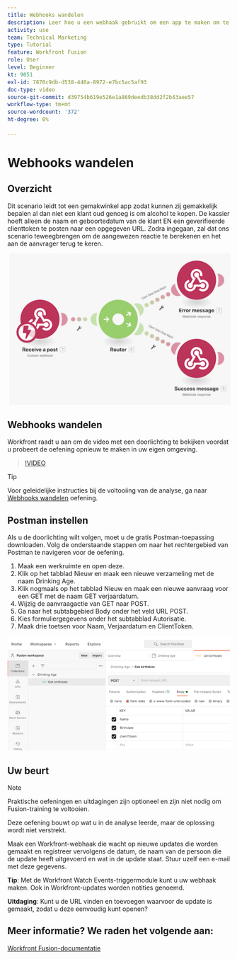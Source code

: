 ```yaml
---
title: Webhooks wandelen
description: Leer hoe u een webhaak gebruikt om een app te maken om te bepalen of een klant oud genoeg is om alcohol te kopen, allemaal in [!DNL Adobe Workfront Fusion].
activity: use
team: Technical Marketing
type: Tutorial
feature: Workfront Fusion
role: User
level: Beginner
kt: 9051
exl-id: 7870c9db-d538-440a-8972-e7bc5ac5af93
doc-type: video
source-git-commit: d39754b619e526e1a869deedb38dd2f2b43aee57
workflow-type: tm+mt
source-wordcount: '372'
ht-degree: 0%

---
```


# Webhooks wandelen

## Overzicht

Dit scenario leidt tot een gemakwinkel app zodat kunnen zij gemakkelijk bepalen al dan niet een klant oud genoeg is om alcohol te kopen. De kassier hoeft alleen de naam en geboortedatum van de klant EN een geverifieerde clienttoken te posten naar een opgegeven URL. Zodra ingegaan, zal dat ons scenario teweegbrengen om de aangewezen reactie te berekenen en het aan de aanvrager terug te keren.

![Een beeld gebruikend de schakelaarmodule](assets/beyond-basic-modules-5.png)

## Webhooks wandelen

Workfront raadt u aan om de video met een doorlichting te bekijken voordat u probeert de oefening opnieuw te maken in uw eigen omgeving.

>[!VIDEO](https://video.tv.adobe.com/v/335292/?quality=12)

>[!TIP]
>
>Voor geleidelijke instructies bij de voltooiing van de analyse, ga naar [Webhooks wandelen](https://experienceleague.adobe.com/docs/workfront-learn/tutorials-workfront/fusion/exercises/webhooks.html?lang=en) oefening.

## Postman instellen

Als u de doorlichting wilt volgen, moet u de gratis Postman-toepassing downloaden. Volg de onderstaande stappen om naar het rechtergebied van Postman te navigeren voor de oefening.

1. Maak een werkruimte en open deze.
1. Klik op het tabblad Nieuw en maak een nieuwe verzameling met de naam Drinking Age.
1. Klik nogmaals op het tabblad Nieuw en maak een nieuwe aanvraag voor een GET met de naam GET verjaardatum.
1. Wijzig de aanvraagactie van GET naar POST.
1. Ga naar het subtabgebied Body onder het veld URL POST.
1. Kies formuliergegevens onder het subtabblad Autorisatie.
1. Maak drie toetsen voor Naam, Verjaardatum en ClientToken.

![Een beeld gebruikend de schakelaarmodule](assets/beyond-basic-modules-6.png)

## Uw beurt

>[!NOTE]
>
>Praktische oefeningen en uitdagingen zijn optioneel en zijn niet nodig om Fusion-training te voltooien.

Deze oefening bouwt op wat u in de analyse leerde, maar de oplossing wordt niet verstrekt.

Maak een Workfront-webhaak die wacht op nieuwe updates die worden gemaakt en registreer vervolgens de datum, de naam van de persoon die de update heeft uitgevoerd en wat in de update staat. Stuur uzelf een e-mail met deze gegevens.

**Tip**: Met de Workfront Watch Events-triggermodule kunt u uw webhaak maken. Ook in Workfront-updates worden notities genoemd.

**Uitdaging**: Kunt u de URL vinden en toevoegen waarvoor de update is gemaakt, zodat u deze eenvoudig kunt openen?


## Meer informatie? We raden het volgende aan:

[Workfront Fusion-documentatie](https://experienceleague.adobe.com/docs/workfront/using/adobe-workfront-fusion/workfront-fusion-2.html?lang=en)
